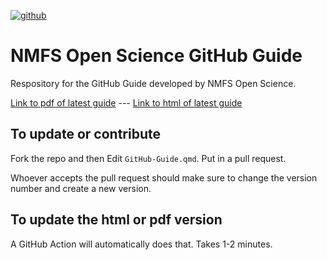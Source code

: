 [![github](https://img.shields.io/github/v/release/nmfs-opensci/GitHub-Guide?color=brightgreen&label=GitHub)](https://github.com/nmfs-opensci/GitHub-Guide/releases/latest)

# NMFS Open Science GitHub Guide

Respository for the GitHub Guide developed by NMFS Open Science.

[Link to pdf of latest guide](https://nmfs-opensci.github.io/GitHub-Guide/GitHub-Guide.pdf) --- [Link to html of latest guide](https://nmfs-opensci.github.io/GitHub-Guide/GitHub-Guide.html)

## To update or contribute

Fork the repo and then Edit `GitHub-Guide.qmd`. Put in a pull request.

Whoever accepts the pull request should make sure to change the version number and create a new version.

## To update the html or pdf version

A GitHub Action will automatically does that. Takes 1-2 minutes.


